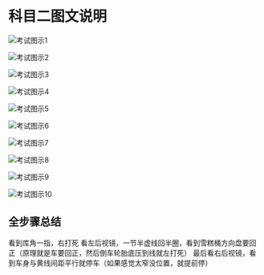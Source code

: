 # 科目二图文说明

![考试图示1](../images/1.jpg)

![考试图示2](../images/2.jpg)

![考试图示3](../images/3.jpg)

![考试图示4](../images/4.jpg)

![考试图示5](../images/5.jpg)

![考试图示6](../images/6.jpg)

![考试图示7](../images/7.jpg)

![考试图示8](../images/8.jpg)

![考试图示9](../images/9.jpg)

![考试图示10](../images/10.jpg)

## 全步骤总结

看到库角一指，右打死
看左后视镜，一节半虚线回半圈，看到雪糕桶方向盘要回正（原理就是车要回正，然后倒车轮胎底压到线就左打死）
最后看右后视镜，看到车身与黄线间距平行就停车（如果感觉太窄没位置，就提前停）
